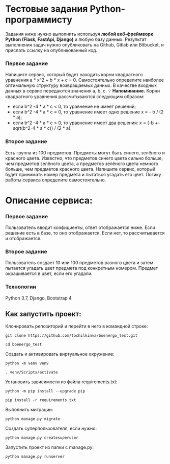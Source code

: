 # Тестовые задания Python-программисту

Задания ниже нужно выполнить используя **любой веб-фреймворк Python (Flask, FastApi, Django)** и любую базу данных. Результат выполнения задач нужно опубликовать на Github, Gitlab или Bitbucket, и прислать ссылку на опубликованный код.

### Первое задание

Напишите сервис, который будет находить корни квадратного уравнения a * x^2 + b * x + c = 0.
Самостоятельно определите наиболее оптимальную структуру возвращаемых данных.
В качестве входных данных в сервис передаются значения a, b, c.
💡 **Напоминание.** Корни квадратного уравнения рассчитываются следующим образом:
- если b^2 -4 * a * c < 0, то уравнение не имеет решений;
- если b^2 -4 * a * c = 0, то уравнение имеет одно решение x = - b / (2 * a);
- если b^2 -4 * a * c > 0, то уравнение имеет два решения: x = (-b +- sqrt(b^2-4 * a * c)) / (2 * a).

### Второе задание

Есть группа из 100 предметов. Предметы могут быть синего, зелёного и красного цвета. Известно, что предметов синего цвета сильно больше, чем предметов зелёного цвета, а предметов зелёного цвета немного больше, чем предметов красного цвета. Напишите сервис, который будет принимать номер предмета и пытаться угадать его цвет. Логику работы сервиса определите самостоятельно.


# Описание сервиса:


###  Первое задание
Пользователь вводит коэфициенты, ответ отображается ниже.
Если решение есть в базе, то оно отображается. Если нет, то рассчитывается и отображается.


### Второе задание
Пользователь создает 10 или 100 предметов разного цвета и затем пытается угадать цвет предмета под конкретным номером. 
Предмет окрашивается в цвет, если его угадали.


### Технологии
Python 3.7, Django, Bootstrap 4


## Как запустить проект:

Клонировать репозиторий и перейти в него в командной строке:

```
git clone https://github.com/tochilkinva/boenergo_test.git
```

```
cd boenergo_test
```

Cоздать и активировать виртуальное окружение:

```
python -m venv venv
```

```
. venv/Scripts/activate
```

Установить зависимости из файла requirements.txt:

```
python -m pip install --upgrade pip
```

```
pip install -r requirements.txt
```

Выполнить миграции:

```
python manage.py migrate
```

Создать суперпользователя, если нужно:

```
python manage.py createsuperuser
```


Запустить проект из папки с manage.py:

```
python manage.py runserver
```

